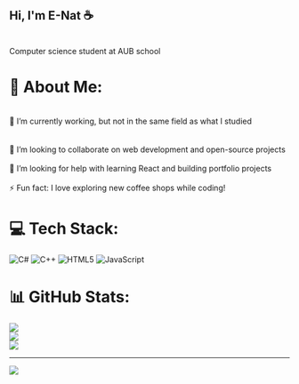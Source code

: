 ## Hi, I'm E-Nat ☕️
<br>Computer science student at AUB school <br/>
# 💫 About Me:
<br>🔭 I’m currently working, but not in the same field as what I studied<br/>  
<br>👯 I’m looking to collaborate on web development and open-source projects  <br/>
<br>🤝 I’m looking for help with learning React and building portfolio projects <br/> 
<br>⚡ Fun fact: I love exploring new coffee shops while coding!<br/>


# 💻 Tech Stack:
![C#](https://img.shields.io/badge/c%23-%23239120.svg?style=for-the-badge&logo=csharp&logoColor=white) ![C++](https://img.shields.io/badge/c++-%2300599C.svg?style=for-the-badge&logo=c%2B%2B&logoColor=white) ![HTML5](https://img.shields.io/badge/html5-%23E34F26.svg?style=for-the-badge&logo=html5&logoColor=white) ![JavaScript](https://img.shields.io/badge/javascript-%23323330.svg?style=for-the-badge&logo=javascript&logoColor=%23F7DF1E)
# 📊 GitHub Stats:
![](https://github-readme-stats.vercel.app/api?username=E-NAT&theme=merko&hide_border=false&include_all_commits=true&count_private=false)<br/>
![](https://nirzak-streak-stats.vercel.app/?user=E-NAT&theme=merko&hide_border=false)<br/>
![](https://github-readme-stats.vercel.app/api/top-langs/?username=E-NAT&theme=merko&hide_border=false&include_all_commits=true&count_private=false&layout=compact)

---
[![](https://visitcount.itsvg.in/api?id=E-NAT&icon=0&color=0)](https://visitcount.itsvg.in)

<!-- Proudly created with GPRM ( https://gprm.itsvg.in ) -->
